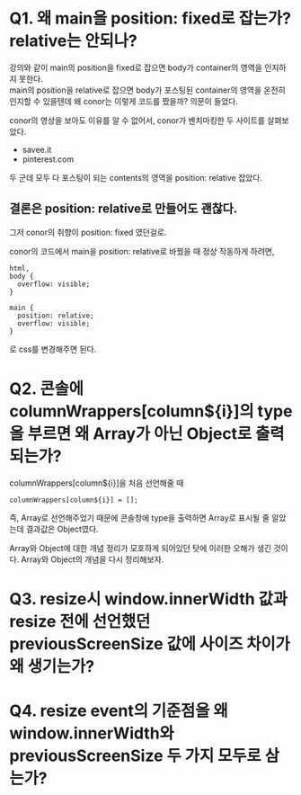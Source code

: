 # Q1. 왜 main을 position: fixed로 잡는가? relative는 안되나?

강의와 같이 main의 position을 fixed로 잡으면 body가 container의 영역을 인지하지 못한다.  
main의 position을 relative로 잡으면 body가 포스팅된 container의 영역을 온전히 인지할 수 있을텐데 왜 conor는 이렇게 코드를 짰을까? 의문이 들었다.

conor의 영상을 보아도 이유를 알 수 없어서, conor가 벤치마킹한 두 사이트를 살펴보았다.

- savee.it
- pinterest.com

두 군데 모두 다 포스팅이 되는 contents의 영역을 position: relative 잡았다.  


## 결론은 position: relative로 만들어도 괜찮다.
그저 conor의 취향이 position: fixed 였던걸로.

conor의 코드에서 main을 position: relative로 바꿨을 때 정상 작동하게 하려면,

```
html,
body {
  overflow: visible;
}

main {
  position: relative;
  overflow: visible;
}
```

로 css를 변경해주면 된다.  


# Q2. 콘솔에 columnWrappers[column${i}]의 type을 부르면 왜 Array가 아닌 Object로 출력되는가?

columnWrappers[column${i}]을 처음 선언해줄 때

    columnWrappers[column${i}] = [];

즉, Array로 선언해주었기 때문에 콘솔창에 type을 출력하면 Array로 표시될 줄 알았는데 결과값은 Object였다. 

Array와 Object에 대한 개념 정리가 모호하게 되어있던 탓에 이러한 오해가 생긴 것이다. Array와 Object의 개념을 다시 정리해보자.


# Q3. resize시 window.innerWidth 값과 resize 전에 선언했던 previousScreenSize 값에 사이즈 차이가 왜 생기는가?  

# Q4. resize event의 기준점을 왜 window.innerWidth와 previousScreenSize 두 가지 모두로 삼는가?  